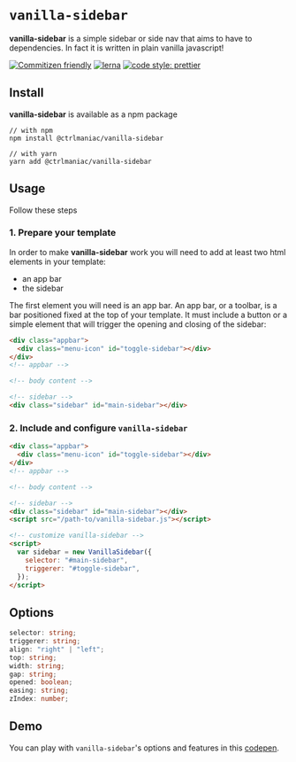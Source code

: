 # `vanilla-sidebar`

**vanilla-sidebar** is a simple sidebar or side nav that aims to have to dependencies. In fact it is written in plain vanilla javascript!

[![Commitizen friendly](https://img.shields.io/badge/commitizen-friendly-brightgreen.svg)](http://commitizen.github.io/cz-cli/)
[![lerna](https://img.shields.io/badge/maintained%20with-lerna-cc00ff.svg)](https://lerna.js.org/)
[![code style: prettier](https://img.shields.io/badge/code_style-prettier-ff69b4.svg)](https://github.com/prettier/prettier)

## Install

**vanilla-sidebar** is available as a npm package

```shell
// with npm
npm install @ctrlmaniac/vanilla-sidebar

// with yarn
yarn add @ctrlmaniac/vanilla-sidebar
```

## Usage

Follow these steps

### 1. Prepare your template

In order to make **vanilla-sidebar** work you will need to add at least two html elements in your template:

- an app bar
- the sidebar

The first element you will need is an app bar. An app bar, or a toolbar, is a bar positioned fixed at the top of your template. It must include a button or a simple element that will trigger the opening and closing of the sidebar:

```html
<div class="appbar">
  <div class="menu-icon" id="toggle-sidebar"></div>
</div>
<!-- appbar -->

<!-- body content -->

<!-- sidebar -->
<div class="sidebar" id="main-sidebar"></div>
```

### 2. Include and configure `vanilla-sidebar`

```html
<div class="appbar">
  <div class="menu-icon" id="toggle-sidebar"></div>
</div>
<!-- appbar -->

<!-- body content -->

<!-- sidebar -->
<div class="sidebar" id="main-sidebar"></div>
<script src="/path-to/vanilla-sidebar.js"></script>

<!-- customize vanilla-sidebar -->
<script>
  var sidebar = new VanillaSidebar({
    selector: "#main-sidebar",
    triggerer: "#toggle-sidebar",
  });
</script>
```

## Options

```typescript
selector: string;
triggerer: string;
align: "right" | "left";
top: string;
width: string;
gap: string;
opened: boolean;
easing: string;
zIndex: number;
```

## Demo

You can play with `vanilla-sidebar`'s options and features in this [codepen](https://codepen.io/ctrlmaniac/pen/eYrJWwR).
